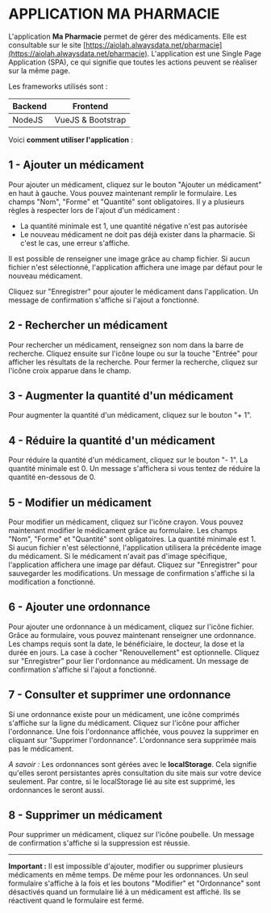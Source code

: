 # APPLICATION MA PHARMACIE

L'application **Ma Pharmacie** permet de gérer des médicaments. Elle est consultable sur le site [https://aiolah.alwaysdata.net/pharmacie](https://aiolah.alwaysdata.net/pharmacie).
L'application est une Single Page Application (SPA), ce qui signifie que toutes les actions peuvent se réaliser sur la même page.

Les frameworks utilisés sont :

| Backend | Frontend |
| --- | --- |
| NodeJS | VueJS & Bootstrap |

Voici **comment utiliser l'application** :

## 1 - Ajouter un médicament
Pour ajouter un médicament, cliquez sur le bouton "Ajouter un médicament" en haut à gauche. Vous pouvez maintenant remplir le formulaire. Les champs "Nom", "Forme" et "Quantité" sont obligatoires.
Il y a plusieurs règles à respecter lors de l'ajout d'un médicament :
- La quantité minimale est 1, une quantité négative n'est pas autorisée
- Le nouveau médicament ne doit pas déjà exister dans la pharmacie. Si c'est le cas, une erreur s'affiche.

Il est possible de renseigner une image grâce au champ fichier. Si aucun fichier n'est sélectionné, l'application affichera une image par défaut pour le nouveau médicament.

Cliquez sur "Enregistrer" pour ajouter le médicament dans l'application. Un message de confirmation s'affiche si l'ajout a fonctionné.

## 2 - Rechercher un médicament
Pour rechercher un médicament, renseignez son nom dans la barre de recherche. Cliquez ensuite sur l'icône loupe ou sur la touche "Entrée" pour afficher les résultats de la recherche. Pour fermer la recherche, cliquez sur l'icône croix apparue dans le champ.

## 3 - Augmenter la quantité d'un médicament
Pour augmenter la quantité d'un médicament, cliquez sur le bouton "+ 1".

## 4 - Réduire la quantité d'un médicament
Pour réduire la quantité d'un médicament, cliquez sur le bouton "- 1". La quantité minimale est 0. Un message s'affichera si vous tentez de réduire la quantité en-dessous de 0.

## 5 - Modifier un médicament
Pour modifier un médicament, cliquez sur l'icône crayon. Vous pouvez maintenant modifier le médicament grâce au formulaire. Les champs "Nom", "Forme" et "Quantité" sont obligatoires. La quantité minimale est 1. Si aucun fichier n'est sélectionné, l'application utilisera la précédente image du médicament. Si le médicament n'avait pas d'image spécifique, l'application affichera une image par défaut.
Cliquez sur "Enregistrer" pour sauvegarder les modifications. Un message de confirmation s'affiche si la modification a fonctionné.

## 6 - Ajouter une ordonnance
Pour ajouter une ordonnance à un médicament, cliquez sur l'icône fichier. Grâce au formulaire, vous pouvez maintenant renseigner une ordonnance. Les champs requis sont la date, le bénéficiaire, le docteur, la dose et la durée en jours. La case à cocher "Renouvellement" est optionnelle.
Cliquez sur "Enregistrer" pour lier l'ordonnance au médicament. Un message de confirmation s'affiche si l'ajout a fonctionné.

## 7 - Consulter et supprimer une ordonnance
Si une ordonnance existe pour un médicament, une icône comprimés s'affiche sur la ligne du médicament. Cliquez sur l'icône pour afficher l'ordonnance. Une fois l'ordonnance affichée, vous pouvez la supprimer en cliquant sur "Supprimer l'ordonnance". L'ordonnance sera supprimée mais pas le médicament.

*A savoir :* Les ordonnances sont gérées avec le **localStorage**. Cela signifie qu'elles seront persistantes après consultation du site mais sur votre device seulement. Par contre, si le localStorage lié au site est supprimé, les ordonnances le seront aussi.

## 8 - Supprimer un médicament

Pour supprimer un médicament, cliquez sur l'icône poubelle. Un message de confirmation s'affiche si la suppression est réussie.

---

**Important :** Il est impossible d'ajouter, modifier ou supprimer plusieurs médicaments en même temps. De même pour les ordonnances. Un seul formulaire s'affiche à la fois et les boutons "Modifier" et "Ordonnance" sont désactivés quand un formulaire lié à un médicament est affiché. Ils se réactivent quand le formulaire est fermé.